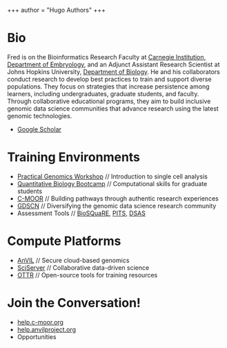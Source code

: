 +++
author = "Hugo Authors"
+++

# Bio

Fred is on the Bioinformatics Research Faculty at [Carnegie Institution, Department of Embryology](https://emb.carnegiescience.edu), and an Adjunct Assistant Research Scientist at Johns Hopkins University, [Department of Biology](https://bio.jhu.edu).  He and his collaborators conduct research to develop best practices to train and support diverse populations.  They focus on strategies that increase persistence among learners, including undergraduates, graduate students, and faculty.  Through collaborative educational programs, they aim to build inclusive genomic data science communities that advance research using the latest genomic technologies.

- [Google Scholar](https://scholar.google.com/citations?user=4bHDUGQAAAAJ&sortby=pubdate)

# Training Environments

- [Practical Genomics Workshop](http://genomics.jhu.edu/workshop) // Introduction to single cell analysis
- [Quantitative Biology Bootcamp](https://bxlab.github.io/cmdb-bootcamp) // Computational skills for graduate students
- [C-MOOR](https://github.com/c-moor) // Building pathways through authentic research experiences
- [GDSCN](https://www.gdscn.org) // Diversifying the genomic data science research community
- Assessment Tools // [BioSQuaRE](https://macalester.edu/hhmi/biosquare), [PITS](https://doi.org/10.1187/cbe.15-09-0185), [DSAS](https://doi.org/10.1109/FIE.2009.5350836)

# Compute Platforms

- [AnVIL](https://anvilproject.org) // Secure cloud-based genomics
- [SciServer](https://sciserver.org) // Collaborative data-driven science
- [OTTR](https://github.com/jhudsl/OTTR_Template/wiki) // Open-source tools for training resources

# Join the Conversation!

- [help.c-moor.org](https://help.c-moor.org)
- [help.anvilproject.org](https://help.anvilproject.org)
- Opportunities

<!--
This file is left intentionally empty by default to be backward compatible with initial theme setup.

Although the theme has advanced a little bit and it now allows to specify the content on the main page (even if the list of posts/articles is not intended).
This can be:
- with the list of posts/articles (default: `mainSections = ["post"]) or
- without the list of posts/articles (by setting `mainSections = [""]`)

Markdown supported, ie:

```
# Welcome

- Hugo :rocket:
- Hugo theme :rocket:

Don't forget to check the README.md file!
```

-->
